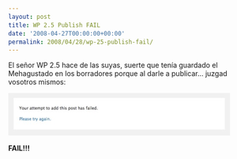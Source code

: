 ```yaml
---
layout: post
title: WP 2.5 Publish FAIL
date: '2008-04-27T00:00:00+00:00'
permalink: 2008/04/28/wp-25-publish-fail/
---
```

El señor WP 2.5 hace de las suyas, suerte que tenía guardado el Mehagustado en los borradores porque al darle a publicar... juzgad vosotros mismos:

<img src="/assets/zz18769b4a.jpg" alt="" title="FAIL WP" width="449" height="86" class="centro" />

<strong>FAIL!!!</strong>
